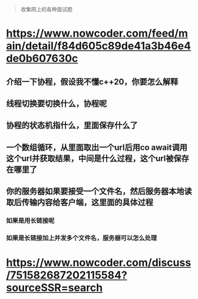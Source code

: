 > 收集网上的各种面试题

# https://www.nowcoder.com/feed/main/detail/f84d605c89de41a3b46e4de0b607630c

## 介绍一下协程，假设我不懂c++20，你要怎么解释

## 线程切换要切换什么，协程呢

## 协程的状态机指什么，里面保存什么了

## 一个数组循环，从里面取出一个url后用co await调用这个url并获取结果，中间是什么过程，这个url被保存在哪里了

## 你的服务器如果要接受一个文件名，然后服务器本地读取后传输内容给客户端，这里面的具体过程

### 如果是用长链接呢

### 如果是长链接加上并发多个文件名，服务器可以怎么处理

# https://www.nowcoder.com/discuss/751582687202115584?sourceSSR=search

